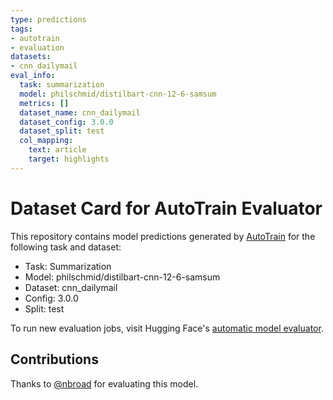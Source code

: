 ```yaml
---
type: predictions
tags:
- autotrain
- evaluation
datasets:
- cnn_dailymail
eval_info:
  task: summarization
  model: philschmid/distilbart-cnn-12-6-samsum
  metrics: []
  dataset_name: cnn_dailymail
  dataset_config: 3.0.0
  dataset_split: test
  col_mapping:
    text: article
    target: highlights
---
```

# Dataset Card for AutoTrain Evaluator

This repository contains model predictions generated by [AutoTrain](https://huggingface.co/autotrain) for the following task and dataset:

* Task: Summarization
* Model: philschmid/distilbart-cnn-12-6-samsum
* Dataset: cnn_dailymail
* Config: 3.0.0
* Split: test

To run new evaluation jobs, visit Hugging Face's [automatic model evaluator](https://huggingface.co/spaces/autoevaluate/model-evaluator).

## Contributions

Thanks to [@nbroad](https://huggingface.co/nbroad) for evaluating this model.